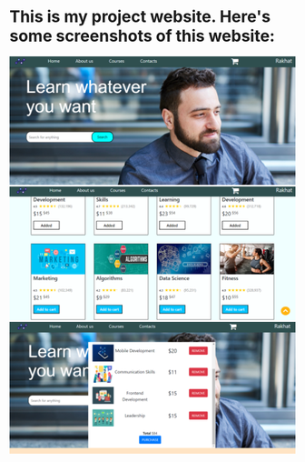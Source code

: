 <h1>This is my project website. Here's some screenshots of this website:</h1>
<img src="public/img/Screenshot (285).png">
<img src="public/img/Screenshot (283).png">
<img src="public/img/Screenshot (284).png">
